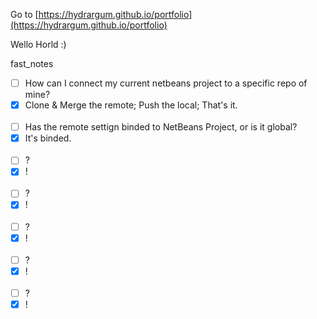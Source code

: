 Go to [https://hydrargum.github.io/portfolio](https://hydrargum.github.io/portfolio)

Wello Horld :)


fast_notes  

- [ ]   How can I connect my current netbeans project to a specific repo of mine?
  - [X]   Clone & Merge the remote; Push the local; That's it.
<br><br>
- [ ]   Has the remote settign binded to NetBeans Project, or is it global?
  - [X]   It's binded.
<br><br>
- [ ]   ?
  - [X]   !
<br><br>
- [ ]   ?
  - [X]   !
<br><br>
- [ ]   ?
  - [X]   !
<br><br>
- [ ]   ?
  - [X]   !
<br><br>
- [ ]   ?
  - [X]   !
